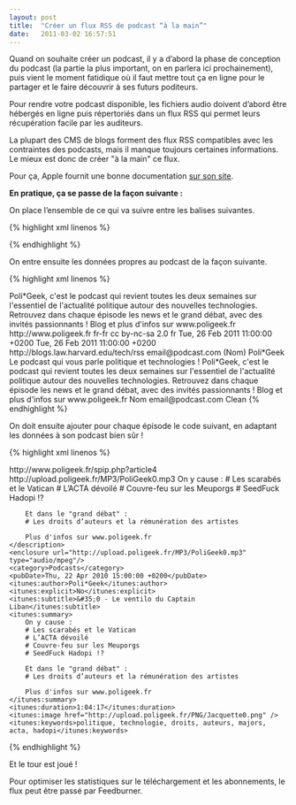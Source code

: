 ```yaml
---
layout: post
title:  "Créer un flux RSS de podcast “à la main”"
date:   2011-03-02 16:57:51
---
```


Quand on souhaite créer un podcast, il y a d’abord la phase de conception du podcast (la partie la plus important, on en parlera ici prochainement), puis vient le moment fatidique où il faut mettre tout ça en ligne pour le partager et le faire découvrir à ses futurs poditeurs.

Pour rendre votre podcast disponible, les fichiers audio doivent d’abord être hébergés en ligne puis répertoriés dans un flux RSS qui permet leurs récupération facile par les auditeurs.

La plupart des CMS de blogs forment des flux RSS compatibles avec les contraintes des podcasts, mais il manque toujours certaines informations. Le mieux est donc de créer "à la main" ce flux.

Pour ça, Apple fournit une bonne documentation <a href="http://www.apple.com/fr/itunes/podcasts/specs.html" rel="external">sur son site</a>.

<strong>En pratique, ça se passe de la façon suivante :</strong>

On place l’ensemble de ce qui va suivre entre les balises suivantes.

{% highlight xml linenos %}
<?xml version="1.0" encoding="UTF-8"?>
<rss xmlns:itunes="http://www.itunes.com/dtds/podcast-1.0.dtd" version="2.0">
    <channel>
        <!-- INSERER LA SUITE ICI -->
    </channel>
</rss>
{% endhighlight %}

On entre ensuite les données propres au podcast de la façon suivante.

{% highlight xml linenos %}
<title>Poli*Geek</title>
<description>Poli*Geek, c'est le podcast qui revient toutes les deux semaines sur l'essentiel de l'actualité politique autour des nouvelles technologies. Retrouvez dans chaque épisode les news et le grand débat, avec des invités passionnants ! Blog et plus d'infos sur www.poligeek.fr</description>
<link>http://www.poligeek.fr</link>
<language>fr-fr</language>
<copyright>cc by-nc-sa 2.0 fr</copyright>
<lastBuildDate>Tue, 26 Feb 2011 11:00:00 +0200</lastBuildDate>
<pubDate>Tue, 26 Feb 2011 11:00:00 +0200</pubDate>
<docs>http://blogs.law.harvard.edu/tech/rss</docs>
<webMaster>email@podcast.com (Nom)</webMaster>
<itunes:author>Poli*Geek</itunes:author>
<itunes:subtitle>Le podcast qui vous parle politique et technologies !</itunes:subtitle>
<itunes:summary>Poli*Geek, c'est le podcast qui revient toutes les deux semaines sur l'essentiel de l'actualité politique autour des nouvelles technologies. Retrouvez dans chaque épisode les news et le grand débat, avec des invités passionnants ! Blog et plus d'infos sur www.poligeek.fr</itunes:summary>
<itunes:owner>
    <itunes:name>Nom</itunes:name>
    <itunes:email>email@podcast.com</itunes:email>
</itunes:owner>
<itunes:explicit>Clean</itunes:explicit>
<itunes:image href="http://www.poligeek.fr/logo.png"/>
<itunes:category text="News &amp; Politics"/>
<itunes:category text="Technology">
    <itunes:category text="Tech News" />
</itunes:category>
{% endhighlight %}

On doit ensuite ajouter pour chaque épisode le code suivant, en adaptant les données à son podcast bien sûr !

{% highlight xml linenos %}
<!-- EPISODE 0 -->
<item>
    <title>&#35;0 - Le ventilo du Captain Liban</title>
    <link>http://www.poligeek.fr/spip.php?article4</link>
    <guid>http://upload.poligeek.fr/MP3/PoliGeek0.mp3</guid>
    <description>
        On y cause :
        # Les scarabés et le Vatican
        # L’ACTA dévoilé
        # Couvre-feu sur les Meuporgs
        # SeedFuck Hadopi !?
               
        Et dans le "grand débat" :
        # Les droits d’auteurs et la rémunération des artistes
               
        Plus d'infos sur www.poligeek.fr
    </description>
    <enclosure url="http://upload.poligeek.fr/MP3/PoliGeek0.mp3" type="audio/mpeg"/>
    <category>Podcasts</category>
    <pubDate>Thu, 22 Apr 2010 15:00:00 +0200</pubDate>
    <itunes:author>Poli*Geek</itunes:author>
    <itunes:explicit>No</itunes:explicit>
    <itunes:subtitle>&#35;0 - Le ventilo du Captain Liban</itunes:subtitle>
    <itunes:summary>
        On y cause :
        # Les scarabés et le Vatican
        # L’ACTA dévoilé
        # Couvre-feu sur les Meuporgs
        # SeedFuck Hadopi !?
               
        Et dans le "grand débat" :
        # Les droits d’auteurs et la rémunération des artistes
               
        Plus d'infos sur www.poligeek.fr
    </itunes:summary>
    <itunes:duration>1:04:17</itunes:duration>
    <itunes:image href="http://upload.poligeek.fr/PNG/Jacquette0.png" />
    <itunes:keywords>politique, technologie, droits, auteurs, majors, acta, hadopi</itunes:keywords>
</item>
{% endhighlight %}

Et le tour est joué !

Pour optimiser les statistiques sur le téléchargement et les abonnements, le flux peut être passé par Feedburner.